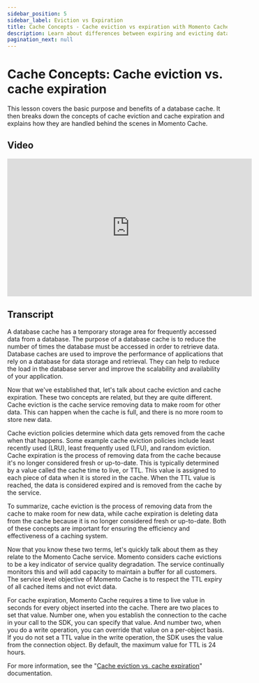 ```yaml
---
sidebar_position: 5
sidebar_label: Eviction vs Expiration
title: Cache Concepts - Cache eviction vs expiration with Momento Cache
description: Learn about differences between expiring and evicting data from a cache and how these terms relate to Momento Cache
pagination_next: null
---
```


# Cache Concepts: Cache eviction vs. cache expiration

This lesson covers the basic purpose and benefits of a database cache. It then breaks down the concepts of cache eviction and cache expiration and explains how they are handled behind the scenes in Momento Cache.

## Video

<iframe width="560" height="315" src="https://www.youtube.com/embed/76qpwvn262g" title="YouTube video player" frameborder="0" allow="accelerometer; autoplay; clipboard-write; encrypted-media; gyroscope; picture-in-picture; web-share" allowfullscreen></iframe>

## Transcript

A database cache has a temporary storage area for frequently accessed data from a database. The purpose of a database cache is to reduce the number of times the database must be accessed in order to retrieve data. Database caches are used to improve the performance of applications that rely on a database for data storage and retrieval. They can help to reduce the load in the database server and improve the scalability and availability of your application.

Now that we've established that, let's talk about cache eviction and cache expiration. These two concepts are related, but they are quite different. Cache eviction is the cache service removing data to make room for other data. This can happen when the cache is full, and there is no more room to store new data.

Cache eviction policies determine which data gets removed from the cache when that happens. Some example cache eviction policies include least recently used (LRU), least frequently used (LFU), and random eviction. Cache expiration is the process of removing data from the cache because it's no longer considered fresh or up-to-date. This is typically determined by a value called the cache time to live, or TTL. This value is assigned to each piece of data when it is stored in the cache. When the TTL value is reached, the data is considered expired and is removed from the cache by the service.

To summarize, cache eviction is the process of removing data from the cache to make room for new data, while cache expiration is deleting data from the cache because it is no longer considered fresh or up-to-date. Both of these concepts are important for ensuring the efficiency and effectiveness of a caching system.

Now that you know these two terms, let's quickly talk about them as they relate to the Momento Cache service. Momento considers cache evictions to be a key indicator of service quality degradation. The service continually monitors this and will add capacity to maintain a buffer for all customers. The service level objective of Momento Cache is to respect the TTL expiry of all cached items and not evict data.

For cache expiration, Momento Cache requires a time to live value in seconds for every object inserted into the cache. There are two places to set that value. Number one, when you establish the connection to the cache in your call to the SDK, you can specify that value. And number two, when you do a write operation, you can override that value on a per-object basis. If you do not set a TTL value in the write operation, the SDK uses the value from the connection object. By default, the maximum value for TTL is 24 hours.

For more information, see the "[Cache eviction vs. cache expiration](../../../learn/how-it-works/cache-eviction-vs-expiration.md)" documentation.

